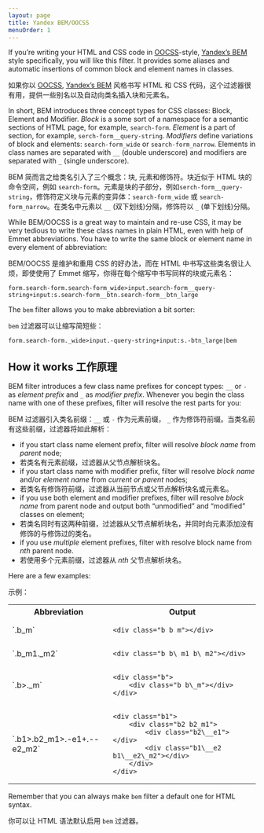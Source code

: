 ```yaml
---
layout: page
title: Yandex BEM/OOCSS
menuOrder: 1
---
```


If you’re writing your HTML and CSS code in [OOCSS](http://coding.smashingmagazine.com/2011/12/12/an-introduction-to-object-oriented-css-oocss/)-style, [Yandex’s BEM](http://coding.smashingmagazine.com/2012/04/16/a-new-front-end-methodology-bem/) style specifically, you will like this filter. It provides some aliases and automatic insertions of common block and element names in classes.

如果你以 [OOCSS](http://coding.smashingmagazine.com/2011/12/12/an-introduction-to-object-oriented-css-oocss/), [Yandex’s BEM](http://coding.smashingmagazine.com/2012/04/16/a-new-front-end-methodology-bem/) 风格书写 HTML 和 CSS 代码，这个过滤器很有用，提供一些别名以及自动向类名插入块和元素名。

In short, BEM introduces three concept types for CSS classes: Block, Element and Modifier. _Block_ is a some sort of a namespace for a semantic sections of HTML page, for example, `search-form`. _Element_ is a part of section, for example, `serch-form__query-string`. _Modifiers_ define variations of block and elements: `search-form_wide` or `search-form_narrow`. Elements in class names are separated with `__` (double underscore) and modifiers are separated with `_` (single underscore).

BEM 简而言之给类名引入了三个概念：块, 元素和修饰符。块近似于 HTML 块的命令空间，例如 `search-form`。元素是块的子部分，例如`serch-form__query-string`，修饰符定义块与元素的变异体：`search-form_wide` 或 `search-form_narrow`。在类名中元素以 `__` (双下划线)分隔，修饰符以 `_` (单下划线)分隔。

While BEM/OOCSS is a great way to maintain and re-use CSS, it may be very tedious to write these class names in plain HTML, even with help of Emmet abbreviations. You have to write the same block or element name in every element of abbreviation:

BEM/OOCSS 是维护和重用 CSS 的好办法，而在 HTML 中书写这些类名很让人烦，即使使用了 Emmet 缩写，你得在每个缩写中书写同样的块或元素名：

	form.search-form.search-form_wide>input.search-form__query-string+input:s.search-form__btn.search-form__btn_large

The `bem` filter allows you to make abbreviation a bit sorter:

`bem` 过滤器可以让缩写简短些：

	form.search-form._wide>input.-query-string+input:s.-btn_large|bem

## How it works 工作原理

BEM filter introduces a few class name prefixes for concept types: `__` or `-` as _element prefix_ and `_` as _modifier prefix_. Whenever you begin the class name with one of these prefixes, filter will resolve the rest parts for you:

BEM 过滤器引入类名前缀：`__` 或 `-` 作为元素前缀， `_` 作为修饰符前缀。当类名前有这些前缀，过滤器将如此解析：

* if you start class name element prefix, filter will resolve _block name_ from _parent_ node;
* 若类名有元素前缀，过滤器从父节点解析块名。
* if you start class name with modifier prefix, filter will resolve _block name_ and/or _element name_ from _current or parent_ nodes;
* 若类名有修饰符前缀，过滤器从当前节点或父节点解析块名或元素名。
* if you use both element and modifier prefixes, filter will resolve _block name_ from parent node and output both “unmodified” and “modified” classes on element;
* 若类名同时有这两种前缀，过滤器从父节点解析块名，并同时向元素添加没有修饰的与修饰过的类名。
* if you use _multiple_ element prefixes, filter with resolve block name from _nth_ parent node.
* 若使用多个元素前缀，过滤器从 _nth_ 父节点解析块名。

Here are a few examples:

示例：

<table>
<tr>
<th>Abbreviation</th>
<th>Output</th>
</tr>
<tr>
<td>`.b_m`</td>
<td>
<pre><code>&lt;div class="b b_m">&lt;/div></code></pre>
</td>
</tr>

<tr>
<td>`.b_m1._m2`</td>
<td>
<pre><code>&lt;div class="b b\_m1 b\_m2">&lt;/div></code></pre>
</td>
</tr>

<tr>
<td>`.b>._m`</td>
<td>
<pre><code>&lt;div class="b">
	&lt;div class="b b\_m">&lt;/div>
&lt;/div></code></pre>
</td>
</tr>

<tr>
<td>`.b1>.b2_m1>.-e1+.--e2_m2`</td>
<td>
<pre><code>&lt;div class="b1"&gt;
	&lt;div class="b2 b2_m1"&gt;
		&lt;div class="b2\__e1"&gt;&lt;/div&gt;
		&lt;div class="b1\__e2 b1\__e2\_m2"&gt;&lt;/div&gt;
	&lt;/div&gt;
&lt;/div&gt;</code></pre>
</td>
</tr>

</table>

Remember that you can always make `bem` filter a default one for HTML syntax.

你可以让 HTML 语法默认启用 `bem` 过滤器。